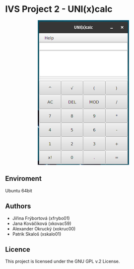 # IVS Project 2 - UNI(x)calc

<div align="center">
    <img src="unixcalcscreenshot.png">
</div>

## Enviroment
Ubuntu 64bit

## Authors
- Jiřina Frýbortová   (xfrybo01)
- Jana Kováčiková     (xkovac59)
- Alexander Okrucký   (xokruc00)
- Patrik Skaloš       (xskalo01)

## Licence

This project is licensed under the GNU GPL v.2 License.
